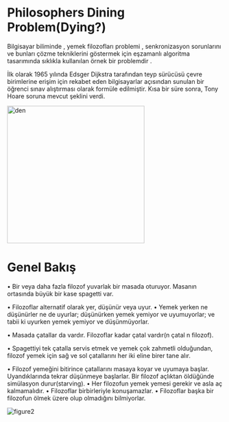 # Philosophers Dining Problem(Dying?)

Bilgisayar biliminde , yemek filozofları problemi , senkronizasyon sorunlarını ve bunları çözme tekniklerini göstermek için eşzamanlı algoritma tasarımında sıklıkla kullanılan örnek bir problemdir .

İlk olarak 1965 yılında Edsger Dijkstra tarafından teyp sürücüsü çevre birimlerine erişim için rekabet eden bilgisayarlar açısından sunulan bir öğrenci sınav alıştırması olarak formüle edilmiştir. Kısa bir süre sonra, Tony Hoare soruna mevcut şeklini verdi.

<img width="320" alt="den" src="https://user-images.githubusercontent.com/73845925/188264079-3393ab33-6e34-4e20-ac4a-7f7c31a295d8.png">

# Genel Bakış

• Bir veya daha fazla filozof yuvarlak bir masada oturuyor.
Masanın ortasında büyük bir kase spagetti var.

• Filozoflar alternatif olarak yer, düşünür veya uyur.
• Yemek yerken ne düşünürler ne de uyurlar; düşünürken yemek yemiyor ve uyumuyorlar;
ve tabii ki uyurken yemek yemiyor ve düşünmüyorlar.

• Masada çatallar da vardır. Filozoflar kadar çatal vardır(n çatal n filozof).

• Spagettiyi tek çatalla servis etmek ve yemek çok zahmetli olduğundan,
filozof yemek için sağ ve sol çatallarını her iki eline birer tane alır.

• Filozof yemeğini bitirince çatallarını masaya koyar ve uyumaya başlar. Uyandıklarında tekrar düşünmeye başlarlar. Bir filozof açlıktan öldüğünde simülasyon durur(starving).
• Her filozofun yemek yemesi gerekir ve asla aç kalmamalıdır.
• Filozoflar birbirleriyle konuşamazlar.
• Filozoflar başka bir filozofun ölmek üzere olup olmadığını bilmiyorlar.

![figure2](https://user-images.githubusercontent.com/73845925/188264076-d4a0dd94-4671-4d17-ba10-173e76844426.gif)
